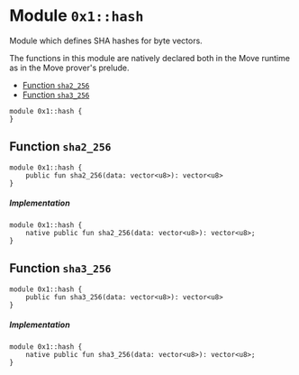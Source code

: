 
<a id="0x1_hash"></a>

# Module `0x1::hash`

Module which defines SHA hashes for byte vectors.

The functions in this module are natively declared both in the Move runtime
as in the Move prover&apos;s prelude.


-  [Function `sha2_256`](#0x1_hash_sha2_256)
-  [Function `sha3_256`](#0x1_hash_sha3_256)


```move
module 0x1::hash {
}
```


<a id="0x1_hash_sha2_256"></a>

## Function `sha2_256`



```move
module 0x1::hash {
    public fun sha2_256(data: vector<u8>): vector<u8>
}
```


##### Implementation


```move
module 0x1::hash {
    native public fun sha2_256(data: vector<u8>): vector<u8>;
}
```


<a id="0x1_hash_sha3_256"></a>

## Function `sha3_256`



```move
module 0x1::hash {
    public fun sha3_256(data: vector<u8>): vector<u8>
}
```


##### Implementation


```move
module 0x1::hash {
    native public fun sha3_256(data: vector<u8>): vector<u8>;
}
```
